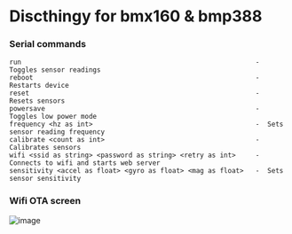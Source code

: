 # Discthingy for bmx160 & bmp388

### Serial commands
```
run                                                           -  Toggles sensor readings
reboot                                                        -  Restarts device
reset                                                         -  Resets sensors
powersave                                                     -  Toggles low power mode
frequency <hz as int>                                         -  Sets sensor reading frequency
calibrate <count as int>                                      -  Calibrates sensors
wifi <ssid as string> <password as string> <retry as int>     -  Connects to wifi and starts web server
sensitivity <accel as float> <gyro as float> <mag as float>   -  Sets sensor sensitivity
```

### Wifi OTA screen
![image](https://github.com/cakenes/bmx160-bmp388/assets/25346075/6b132bfd-49a8-4334-a261-514e085df297)
